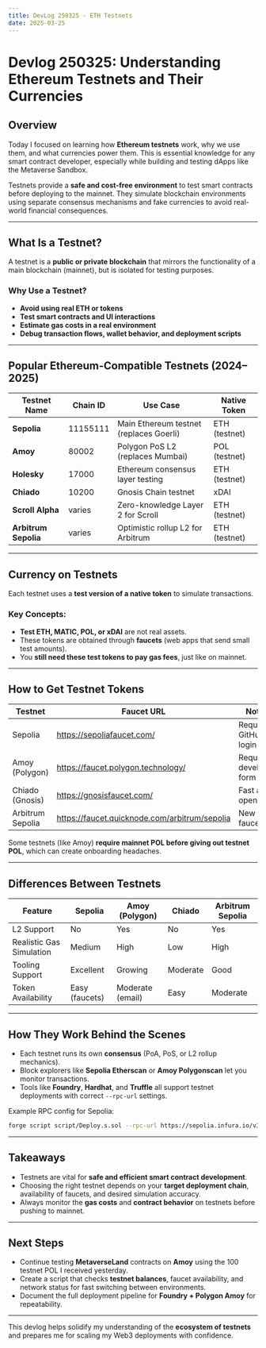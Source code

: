 ```yaml
---
title: DevLog 250325 - ETH Testnets
date: 2025-03-25
---
```

# Devlog 250325: Understanding Ethereum Testnets and Their Currencies

## **Overview**

Today I focused on learning how **Ethereum testnets** work, why we use them, and what currencies power them. This is essential knowledge for any smart contract developer, especially while building and testing dApps like the Metaverse Sandbox.

Testnets provide a **safe and cost-free environment** to test smart contracts before deploying to the mainnet. They simulate blockchain environments using separate consensus mechanisms and fake currencies to avoid real-world financial consequences.

---

## **What Is a Testnet?**

A testnet is a **public or private blockchain** that mirrors the functionality of a main blockchain (mainnet), but is isolated for testing purposes.

### Why Use a Testnet?

- **Avoid using real ETH or tokens**
- **Test smart contracts and UI interactions**
- **Estimate gas costs in a real environment**
- **Debug transaction flows, wallet behavior, and deployment scripts**

---

## **Popular Ethereum-Compatible Testnets (2024–2025)**

| Testnet Name      | Chain ID | Use Case                                   | Native Token     |
|-------------------|----------|---------------------------------------------|------------------|
| **Sepolia**       | 11155111 | Main Ethereum testnet (replaces Goerli)     | ETH (testnet)    |
| **Amoy**          | 80002    | Polygon PoS L2 (replaces Mumbai)            | POL (testnet)    |
| **Holesky**       | 17000    | Ethereum consensus layer testing            | ETH (testnet)    |
| **Chiado**        | 10200    | Gnosis Chain testnet                        | xDAI             |
| **Scroll Alpha**  | varies   | Zero-knowledge Layer 2 for Scroll           | ETH (testnet)    |
| **Arbitrum Sepolia** | varies| Optimistic rollup L2 for Arbitrum           | ETH (testnet)    |

---

## **Currency on Testnets**

Each testnet uses a **test version of a native token** to simulate transactions.

### Key Concepts:

- **Test ETH, MATIC, POL, or xDAI** are not real assets.
- These tokens are obtained through **faucets** (web apps that send small test amounts).
- You **still need these test tokens to pay gas fees**, just like on mainnet.

---

## **How to Get Testnet Tokens**

| Testnet     | Faucet URL                                           | Notes |
|-------------|------------------------------------------------------|-------|
| Sepolia     | https://sepoliafaucet.com/                          | Requires GitHub login |
| Amoy (Polygon) | https://faucet.polygon.technology/               | Requires developer form |
| Chiado (Gnosis) | https://gnosisfaucet.com/                       | Fast and open |
| Arbitrum Sepolia | https://faucet.quicknode.com/arbitrum/sepolia | New L2 faucet |

Some testnets (like Amoy) **require mainnet POL before giving out testnet POL**, which can create onboarding headaches.

---

## **Differences Between Testnets**

| Feature                 | Sepolia        | Amoy (Polygon)   | Chiado         | Arbitrum Sepolia |
|------------------------|----------------|------------------|----------------|------------------|
| L2 Support             | No             | Yes              | No             | Yes              |
| Realistic Gas Simulation | Medium        | High             | Low            | High             |
| Tooling Support        | Excellent      | Growing          | Moderate       | Good             |
| Token Availability     | Easy (faucets) | Moderate (email) | Easy           | Moderate         |

---

## **How They Work Behind the Scenes**

- Each testnet runs its own **consensus** (PoA, PoS, or L2 rollup mechanics).
- Block explorers like **Sepolia Etherscan** or **Amoy Polygonscan** let you monitor transactions.
- Tools like **Foundry**, **Hardhat**, and **Truffle** all support testnet deployments with correct `--rpc-url` settings.

Example RPC config for Sepolia:

```sh
forge script script/Deploy.s.sol --rpc-url https://sepolia.infura.io/v3/YOUR_API_KEY --private-key $PRIVATE_KEY --broadcast
```

---

## **Takeaways**

- Testnets are vital for **safe and efficient smart contract development**.
- Choosing the right testnet depends on your **target deployment chain**, availability of faucets, and desired simulation accuracy.
- Always monitor the **gas costs** and **contract behavior** on testnets before pushing to mainnet.

---

## **Next Steps**

- Continue testing **MetaverseLand** contracts on **Amoy** using the 100 testnet POL I received yesterday.
- Create a script that checks **testnet balances**, faucet availability, and network status for fast switching between environments.
- Document the full deployment pipeline for **Foundry + Polygon Amoy** for repeatability.

---

This devlog helps solidify my understanding of the **ecosystem of testnets** and prepares me for scaling my Web3 deployments with confidence.

